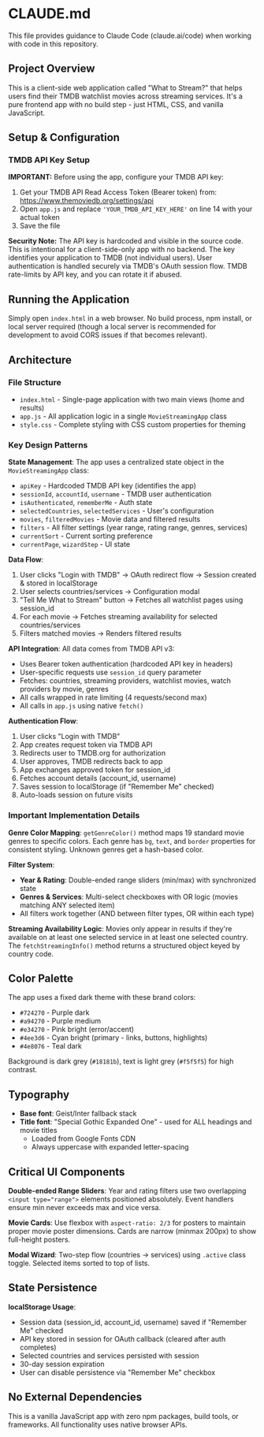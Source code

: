 # CLAUDE.md

This file provides guidance to Claude Code (claude.ai/code) when working with code in this repository.

## Project Overview

This is a client-side web application called "What to Stream?" that helps users find their TMDB watchlist movies across streaming services. It's a pure frontend app with no build step - just HTML, CSS, and vanilla JavaScript.

## Setup & Configuration

### TMDB API Key Setup

**IMPORTANT:** Before using the app, configure your TMDB API key:

1. Get your TMDB API Read Access Token (Bearer token) from: https://www.themoviedb.org/settings/api
2. Open `app.js` and replace `'YOUR_TMDB_API_KEY_HERE'` on line 14 with your actual token
3. Save the file

**Security Note:** The API key is hardcoded and visible in the source code. This is intentional for a client-side-only app with no backend. The key identifies your application to TMDB (not individual users). User authentication is handled securely via TMDB's OAuth session flow. TMDB rate-limits by API key, and you can rotate it if abused.

## Running the Application

Simply open `index.html` in a web browser. No build process, npm install, or local server required (though a local server is recommended for development to avoid CORS issues if that becomes relevant).

## Architecture

### File Structure
- `index.html` - Single-page application with two main views (home and results)
- `app.js` - All application logic in a single `MovieStreamingApp` class
- `style.css` - Complete styling with CSS custom properties for theming

### Key Design Patterns

**State Management**: The app uses a centralized state object in the `MovieStreamingApp` class:
- `apiKey` - Hardcoded TMDB API key (identifies the app)
- `sessionId`, `accountId`, `username` - TMDB user authentication
- `isAuthenticated`, `rememberMe` - Auth state
- `selectedCountries`, `selectedServices` - User's configuration
- `movies`, `filteredMovies` - Movie data and filtered results
- `filters` - All filter settings (year range, rating range, genres, services)
- `currentSort` - Current sorting preference
- `currentPage`, `wizardStep` - UI state

**Data Flow**:
1. User clicks "Login with TMDB" → OAuth redirect flow → Session created & stored in localStorage
2. User selects countries/services → Configuration modal
3. "Tell Me What to Stream" button → Fetches all watchlist pages using session_id
4. For each movie → Fetches streaming availability for selected countries/services
5. Filters matched movies → Renders filtered results

**API Integration**: All data comes from TMDB API v3:
- Uses Bearer token authentication (hardcoded API key in headers)
- User-specific requests use `session_id` query parameter
- Fetches: countries, streaming providers, watchlist movies, watch providers by movie, genres
- All calls wrapped in rate limiting (4 requests/second max)
- All calls in `app.js` using native `fetch()`

**Authentication Flow**:
1. User clicks "Login with TMDB"
2. App creates request token via TMDB API
3. Redirects user to TMDB.org for authorization
4. User approves, TMDB redirects back to app
5. App exchanges approved token for session_id
6. Fetches account details (account_id, username)
7. Saves session to localStorage (if "Remember Me" checked)
8. Auto-loads session on future visits

### Important Implementation Details

**Genre Color Mapping**: `getGenreColor()` method maps 19 standard movie genres to specific colors. Each genre has `bg`, `text`, and `border` properties for consistent styling. Unknown genres get a hash-based color.

**Filter System**:
- **Year & Rating**: Double-ended range sliders (min/max) with synchronized state
- **Genres & Services**: Multi-select checkboxes with OR logic (movies matching ANY selected item)
- All filters work together (AND between filter types, OR within each type)

**Streaming Availability Logic**: Movies only appear in results if they're available on at least one selected service in at least one selected country. The `fetchStreamingInfo()` method returns a structured object keyed by country code.

## Color Palette

The app uses a fixed dark theme with these brand colors:
- `#724270` - Purple dark
- `#a94270` - Purple medium
- `#e34270` - Pink bright (error/accent)
- `#4ee3d6` - Cyan bright (primary - links, buttons, highlights)
- `#4e8076` - Teal dark

Background is dark grey (`#18181b`), text is light grey (`#f5f5f5`) for high contrast.

## Typography

- **Base font**: Geist/Inter fallback stack
- **Title font**: "Special Gothic Expanded One" - used for ALL headings and movie titles
  - Loaded from Google Fonts CDN
  - Always uppercase with expanded letter-spacing

## Critical UI Components

**Double-ended Range Sliders**: Year and rating filters use two overlapping `<input type="range">` elements positioned absolutely. Event handlers ensure min never exceeds max and vice versa.

**Movie Cards**: Use flexbox with `aspect-ratio: 2/3` for posters to maintain proper movie poster dimensions. Cards are narrow (minmax 200px) to show full-height posters.

**Modal Wizard**: Two-step flow (countries → services) using `.active` class toggle. Selected items sorted to top of lists.

## State Persistence

**localStorage Usage**:
- Session data (session_id, account_id, username) saved if "Remember Me" checked
- API key stored in session for OAuth callback (cleared after auth completes)
- Selected countries and services persisted with session
- 30-day session expiration
- User can disable persistence via "Remember Me" checkbox

## No External Dependencies

This is a vanilla JavaScript app with zero npm packages, build tools, or frameworks. All functionality uses native browser APIs.
